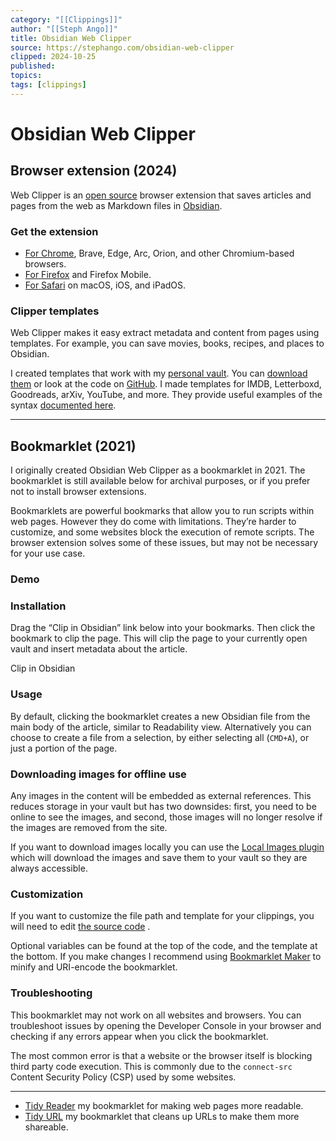 ```yaml
---
category: "[[Clippings]]"
author: "[[Steph Ango]]"
title: Obsidian Web Clipper
source: https://stephango.com/obsidian-web-clipper
clipped: 2024-10-25
published: 
topics: 
tags: [clippings]
---
```


# Obsidian Web Clipper

## Browser extension (2024)

Web Clipper is an [open source](https://github.com/obsidianmd/obsidian-clipper) browser extension that saves articles and pages from the web as Markdown files in [Obsidian](https://stephango.com/obsidian).

### Get the extension

- [For Chrome](https://chromewebstore.google.com/detail/obsidian-web-clipper/cnjifjpddelmedmihgijeibhnjfabmlf),  Brave,  Edge,  Arc,  Orion,  and other Chromium-based browsers.
- [For Firefox](https://addons.mozilla.org/en-US/firefox/addon/web-clipper-obsidian/) and Firefox Mobile.
- [For Safari](https://apps.apple.com/us/app/obsidian-web-clipper/id6720708363) on macOS,  iOS,  and iPadOS.

### Clipper templates

Web Clipper makes it easy extract metadata and content from pages using templates. For example,  you can save movies,  books,  recipes,  and places to Obsidian.

I created templates that work with my [personal vault](https://stephango.com/vault). You can [download them](https://github.com/kepano/clipper-templates/archive/refs/heads/main.zip) or look at the code on [GitHub](https://github.com/kepano/clipper-templates). I made templates for IMDB,  Letterboxd,  Goodreads,  arXiv,  YouTube,  and more. They provide useful examples of the syntax [documented here](https://github.com/obsidianmd/obsidian-clipper).

---

## Bookmarklet (2021)

I originally created Obsidian Web Clipper as a bookmarklet in 2021. The bookmarklet is still available below for archival purposes,  or if you prefer not to install browser extensions.

Bookmarklets are powerful bookmarks that allow you to run scripts within web pages. However they do come with limitations. They’re harder to customize,  and some websites block the execution of remote scripts. The browser extension solves some of these issues,  but may not be necessary for your use case.

### Demo

### Installation

Drag the “Clip in Obsidian” link below into your bookmarks. Then click the bookmark to clip the page. This will clip the page to your currently open vault and insert metadata about the article.

Clip in Obsidian

### Usage

By default,  clicking the bookmarklet creates a new Obsidian file from the main body of the article,  similar to Readability view. Alternatively you can choose to create a file from a selection,  by either selecting all (`CMD+A`),  or just a portion of the page.

### Downloading images for offline use

Any images in the content will be embedded as external references. This reduces storage in your vault but has two downsides: first,  you need to be online to see the images,  and second,  those images will no longer resolve if the images are removed from the site.

If you want to download images locally you can use the [Local Images plugin](https://github.com/aleksey-rezvov/obsidian-local-images) which will download the images and save them to your vault so they are always accessible.

### Customization

If you want to customize the file path and template for your clippings,  you will need to edit [the source code](https://gist.github.com/kepano/90c05f162c37cf730abb8ff027987ca3) .

Optional variables can be found at the top of the code,  and the template at the bottom. If you make changes I recommend using [Bookmarklet Maker](https://caiorss.github.io/bookmarklet-maker/) to minify and URI-encode the bookmarklet.

### Troubleshooting

This bookmarklet may not work on all websites and browsers. You can troubleshoot issues by opening the Developer Console in your browser and checking if any errors appear when you click the bookmarklet.

The most common error is that a website or the browser itself is blocking third party code execution. This is commonly due to the `connect-src` Content Security Policy (CSP) used by some websites.

---

- [Tidy Reader](https://stephango.com/tidy) my bookmarklet for making web pages more readable.
- [Tidy URL](https://stephango.com/tidyurl) my bookmarklet that cleans up URLs to make them more shareable.